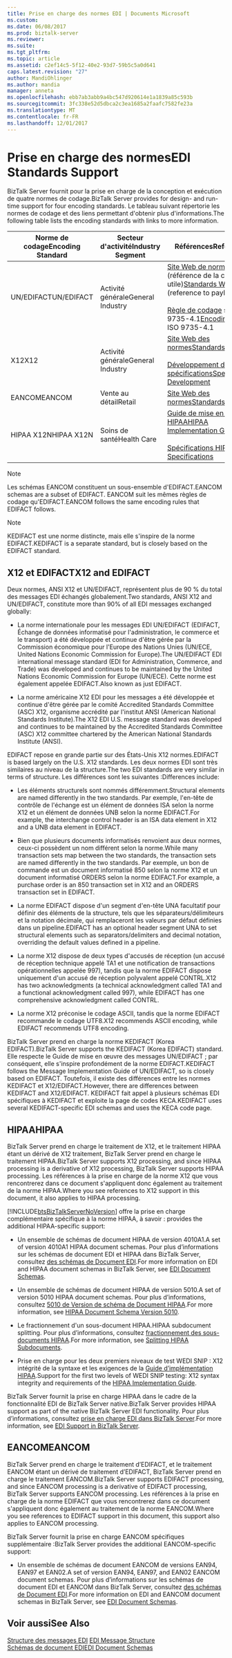 ```yaml
---
title: Prise en charge des normes EDI | Documents Microsoft
ms.custom: 
ms.date: 06/08/2017
ms.prod: biztalk-server
ms.reviewer: 
ms.suite: 
ms.tgt_pltfrm: 
ms.topic: article
ms.assetid: c2ef14c5-5f12-40e2-93d7-59b5c5a0d641
caps.latest.revision: "27"
author: MandiOhlinger
ms.author: mandia
manager: anneta
ms.openlocfilehash: ebb7ab3abb9a4bc547d920614e1a1839a85c593b
ms.sourcegitcommit: 3fc338e52d5dbca2c3ea1685a2faafc7582fe23a
ms.translationtype: MT
ms.contentlocale: fr-FR
ms.lasthandoff: 12/01/2017
---
```

# <a name="edi-standards-support"></a><span data-ttu-id="5e238-102">Prise en charge des normes</span><span class="sxs-lookup"><span data-stu-id="5e238-102">EDI Standards Support</span></span>
<span data-ttu-id="5e238-103">BizTalk Server fournit pour la prise en charge de la conception et exécution de quatre normes de codage.</span><span class="sxs-lookup"><span data-stu-id="5e238-103">BizTalk Server provides for design- and run-time support for four encoding standards.</span></span> <span data-ttu-id="5e238-104">Le tableau suivant répertorie les normes de codage et des liens permettant d'obtenir plus d'informations.</span><span class="sxs-lookup"><span data-stu-id="5e238-104">The following table lists the encoding standards with links to more information.</span></span>  
  
|<span data-ttu-id="5e238-105">Norme de codage</span><span class="sxs-lookup"><span data-stu-id="5e238-105">Encoding Standard</span></span>|<span data-ttu-id="5e238-106">Secteur d'activité</span><span class="sxs-lookup"><span data-stu-id="5e238-106">Industry Segment</span></span>|<span data-ttu-id="5e238-107">Références</span><span class="sxs-lookup"><span data-stu-id="5e238-107">References</span></span>|  
|-----------------------|----------------------|----------------|  
|<span data-ttu-id="5e238-108">UN/EDIFACT</span><span class="sxs-lookup"><span data-stu-id="5e238-108">UN/EDIFACT</span></span>|<span data-ttu-id="5e238-109">Activité générale</span><span class="sxs-lookup"><span data-stu-id="5e238-109">General Industry</span></span>|<span data-ttu-id="5e238-110">[Site Web de normes](http://go.microsoft.com/fwlink/?LinkId=77532) (référence de la charge utile)</span><span class="sxs-lookup"><span data-stu-id="5e238-110">[Standards Website](http://go.microsoft.com/fwlink/?LinkId=77532) (reference to payload)</span></span><br /><br /> <span data-ttu-id="5e238-111">[Règle de codage](http://go.microsoft.com/fwlink/?LinkId=77534) selon ISO 9735-4.1</span><span class="sxs-lookup"><span data-stu-id="5e238-111">[Encoding rule](http://go.microsoft.com/fwlink/?LinkId=77534) per ISO 9735-4.1</span></span>|  
|<span data-ttu-id="5e238-112">X12</span><span class="sxs-lookup"><span data-stu-id="5e238-112">X12</span></span>|<span data-ttu-id="5e238-113">Activité générale</span><span class="sxs-lookup"><span data-stu-id="5e238-113">General Industry</span></span>|[<span data-ttu-id="5e238-114">Site Web des normes</span><span class="sxs-lookup"><span data-stu-id="5e238-114">Standards Website</span></span>](http://go.microsoft.com/fwlink/?LinkID=28673)<br /><br /> [<span data-ttu-id="5e238-115">Développement des spécifications</span><span class="sxs-lookup"><span data-stu-id="5e238-115">Specifications Development</span></span>](http://go.microsoft.com/fwlink/?LinkId=77535)|  
|<span data-ttu-id="5e238-116">EANCOM</span><span class="sxs-lookup"><span data-stu-id="5e238-116">EANCOM</span></span>|<span data-ttu-id="5e238-117">Vente au détail</span><span class="sxs-lookup"><span data-stu-id="5e238-117">Retail</span></span>|[<span data-ttu-id="5e238-118">Site Web des normes</span><span class="sxs-lookup"><span data-stu-id="5e238-118">Standards Website</span></span>](http://go.microsoft.com/fwlink/?LinkId=92861)|  
|<span data-ttu-id="5e238-119">HIPAA X12N</span><span class="sxs-lookup"><span data-stu-id="5e238-119">HIPAA X12N</span></span>|<span data-ttu-id="5e238-120">Soins de santé</span><span class="sxs-lookup"><span data-stu-id="5e238-120">Health Care</span></span>|[<span data-ttu-id="5e238-121">Guide de mise en œuvre HIPAA</span><span class="sxs-lookup"><span data-stu-id="5e238-121">HIPAA Implementation Guide</span></span>](http://go.microsoft.com/fwlink/?LinkId=77541)<br /><br /> [<span data-ttu-id="5e238-122">Spécifications HIPAA</span><span class="sxs-lookup"><span data-stu-id="5e238-122">HIPAA Specifications</span></span>](http://go.microsoft.com/fwlink/?LinkId=77542)|  
  
> [!NOTE]
>  <span data-ttu-id="5e238-123">Les schémas EANCOM constituent un sous-ensemble d'EDIFACT.</span><span class="sxs-lookup"><span data-stu-id="5e238-123">EANCOM schemas are a subset of EDIFACT.</span></span> <span data-ttu-id="5e238-124">EANCOM suit les mêmes règles de codage qu'EDIFACT.</span><span class="sxs-lookup"><span data-stu-id="5e238-124">EANCOM follows the same encoding rules that EDIFACT follows.</span></span>  
  
> [!NOTE]
>  <span data-ttu-id="5e238-125">KEDIFACT est une norme distincte, mais elle s'inspire de la norme EDIFACT.</span><span class="sxs-lookup"><span data-stu-id="5e238-125">KEDIFACT is a separate standard, but is closely based on the EDIFACT standard.</span></span>  
  
## <a name="x12-and-edifact"></a><span data-ttu-id="5e238-126">X12 et EDIFACT</span><span class="sxs-lookup"><span data-stu-id="5e238-126">X12 and EDIFACT</span></span>  
 <span data-ttu-id="5e238-127">Deux normes, ANSI X12 et UN/EDIFACT, représentent plus de 90 % du total des messages EDI échangés globalement.</span><span class="sxs-lookup"><span data-stu-id="5e238-127">Two standards, ANSI X12 and UN/EDIFACT, constitute more than 90% of all EDI messages exchanged globally:</span></span>  
  
-   <span data-ttu-id="5e238-128">La norme internationale pour les messages EDI UN/EDIFACT (EDIFACT, Échange de données informatisé pour l'administration, le commerce et le transport) a été développée et continue d'être gérée par la Commission économique pour l'Europe des Nations Unies (UN/ECE, United Nations Economic Commission for Europe).</span><span class="sxs-lookup"><span data-stu-id="5e238-128">The UN/EDIFACT EDI international message standard (EDI for Administration, Commerce, and Trade) was developed and continues to be maintained by the United Nations Economic Commission for Europe (UN/ECE).</span></span> <span data-ttu-id="5e238-129">Cette norme est également appelée EDIFACT.</span><span class="sxs-lookup"><span data-stu-id="5e238-129">Also known as just EDIFACT.</span></span>  
  
-   <span data-ttu-id="5e238-130">La norme américaine X12 EDI pour les messages a été développée et continue d'être gérée par le comité Accredited Standards Committee (ASC) X12, organisme accrédité par l'institut ANSI (American National Standards Institute).</span><span class="sxs-lookup"><span data-stu-id="5e238-130">The X12 EDI U.S. message standard was developed and continues to be maintained by the Accredited Standards Committee (ASC) X12 committee chartered by the American National Standards Institute (ANSI).</span></span>  
  
 <span data-ttu-id="5e238-131">EDIFACT repose en grande partie sur des États-Unis X12 normes.</span><span class="sxs-lookup"><span data-stu-id="5e238-131">EDIFACT is based largely on the U.S. X12 standards.</span></span> <span data-ttu-id="5e238-132">Les deux normes EDI sont très similaires au niveau de la structure.</span><span class="sxs-lookup"><span data-stu-id="5e238-132">The two EDI standards are very similar in terms of structure.</span></span> <span data-ttu-id="5e238-133">Les différences sont les suivantes :</span><span class="sxs-lookup"><span data-stu-id="5e238-133">Differences include:</span></span>  
  
-   <span data-ttu-id="5e238-134">Les éléments structurels sont nommés différemment.</span><span class="sxs-lookup"><span data-stu-id="5e238-134">Structural elements are named differently in the two standards.</span></span> <span data-ttu-id="5e238-135">Par exemple, l'en-tête de contrôle de l'échange est un élément de données ISA selon la norme X12 et un élément de données UNB selon la norme EDIFACT.</span><span class="sxs-lookup"><span data-stu-id="5e238-135">For example, the interchange control header is an ISA data element in X12 and a UNB data element in EDIFACT.</span></span>  
  
-   <span data-ttu-id="5e238-136">Bien que plusieurs documents informatisés renvoient aux deux normes, ceux-ci possèdent un nom différent selon la norme.</span><span class="sxs-lookup"><span data-stu-id="5e238-136">While many transaction sets map between the two standards, the transaction sets are named differently in the two standards.</span></span> <span data-ttu-id="5e238-137">Par exemple, un bon de commande est un document informatisé 850 selon la norme X12 et un document informatisé ORDERS selon la norme EDIFACT.</span><span class="sxs-lookup"><span data-stu-id="5e238-137">For example, a purchase order is an 850 transaction set in X12 and an ORDERS transaction set in EDIFACT.</span></span>  
  
-   <span data-ttu-id="5e238-138">La norme EDIFACT dispose d'un segment d'en-tête UNA facultatif pour définir des éléments de la structure, tels que les séparateurs/délimiteurs et la notation décimale, qui remplaceront les valeurs par défaut définies dans un pipeline.</span><span class="sxs-lookup"><span data-stu-id="5e238-138">EDIFACT has an optional header segment UNA to set structural elements such as separators/delimiters and decimal notation, overriding the default values defined in a pipeline.</span></span>  
  
-   <span data-ttu-id="5e238-139">La norme X12 dispose de deux types d'accusés de réception (un accusé de réception technique appelé TA1 et une notification de transactions opérationnelles appelée 997), tandis que la norme EDIFACT dispose uniquement d'un accusé de réception polyvalent appelé CONTRL.</span><span class="sxs-lookup"><span data-stu-id="5e238-139">X12 has two acknowledgments (a technical acknowledgment called TA1 and a functional acknowledgment called 997), while EDIFACT has one comprehensive acknowledgment called CONTRL.</span></span>  
  
-   <span data-ttu-id="5e238-140">La norme X12 préconise le codage ASCII, tandis que la norme EDIFACT recommande le codage UTF8.</span><span class="sxs-lookup"><span data-stu-id="5e238-140">X12 recommends ASCII encoding, while EDIFACT recommends UTF8 encoding.</span></span>  
  
 <span data-ttu-id="5e238-141">BizTalk Server prend en charge la norme KEDIFACT (Korea EDIFACT).</span><span class="sxs-lookup"><span data-stu-id="5e238-141">BizTalk Server supports the KEDIFACT (Korea EDIFACT) standard.</span></span> <span data-ttu-id="5e238-142">Elle respecte le Guide de mise en œuvre des messages UN/EDIFACT ; par conséquent, elle s'inspire profondément de la norme EDIFACT.</span><span class="sxs-lookup"><span data-stu-id="5e238-142">KEDIFACT follows the Message Implementation Guide of UN/EDIFACT, so is closely based on EDIFACT.</span></span> <span data-ttu-id="5e238-143">Toutefois, il existe des différences entre les normes KEDIFACT et X12/EDIFACT.</span><span class="sxs-lookup"><span data-stu-id="5e238-143">However, there are differences between KEDIFACT and X12/EDIFACT.</span></span> <span data-ttu-id="5e238-144">KEDIFACT fait appel à plusieurs schémas EDI spécifiques à KEDIFACT et exploite la page de codes KECA.</span><span class="sxs-lookup"><span data-stu-id="5e238-144">KEDIFACT uses several KEDIFACT-specific EDI schemas and uses the KECA code page.</span></span>  
  
## <a name="hipaa"></a><span data-ttu-id="5e238-145">HIPAA</span><span class="sxs-lookup"><span data-stu-id="5e238-145">HIPAA</span></span>  
 <span data-ttu-id="5e238-146">BizTalk Server prend en charge le traitement de X12, et le traitement HIPAA étant un dérivé de X12 traitement, BizTalk Server prend en charge le traitement HIPAA.</span><span class="sxs-lookup"><span data-stu-id="5e238-146">BizTalk Server supports X12 processing, and since HIPAA processing is a derivative of X12 processing, BizTalk Server supports HIPAA processing.</span></span> <span data-ttu-id="5e238-147">Les références à la prise en charge de la norme X12 que vous rencontrerez dans ce document s'appliquent donc également au traitement de la norme HIPAA.</span><span class="sxs-lookup"><span data-stu-id="5e238-147">Where you see references to X12 support in this document, it also applies to HIPAA processing.</span></span>  
  
 [!INCLUDE[btsBizTalkServerNoVersion](../includes/btsbiztalkservernoversion-md.md)]<span data-ttu-id="5e238-148"> offre la prise en charge complémentaire spécifique à la norme HIPAA, à savoir :</span><span class="sxs-lookup"><span data-stu-id="5e238-148"> provides the additional HIPAA-specific support:</span></span>  
  
-   <span data-ttu-id="5e238-149">Un ensemble de schémas de document HIPAA de version 4010A1.</span><span class="sxs-lookup"><span data-stu-id="5e238-149">A set of version 4010A1 HIPAA document schemas.</span></span> <span data-ttu-id="5e238-150">Pour plus d’informations sur les schémas de document EDI et HIPAA dans BizTalk Server, consultez [des schémas de Document EDI](../core/edi-document-schemas.md).</span><span class="sxs-lookup"><span data-stu-id="5e238-150">For more information on EDI and HIPAA document schemas in BizTalk Server, see [EDI Document Schemas](../core/edi-document-schemas.md).</span></span>  
  
-   <span data-ttu-id="5e238-151">Un ensemble de schémas de document HIPAA de version 5010.</span><span class="sxs-lookup"><span data-stu-id="5e238-151">A set of version 5010 HIPAA document schemas.</span></span> <span data-ttu-id="5e238-152">Pour plus d’informations, consultez [5010 de Version de schéma de Document HIPAA](../core/hipaa-document-schema-version-5010.md).</span><span class="sxs-lookup"><span data-stu-id="5e238-152">For more information, see [HIPAA Document Schema Version 5010](../core/hipaa-document-schema-version-5010.md).</span></span>  
  
-   <span data-ttu-id="5e238-153">Le fractionnement d'un sous-document HIPAA.</span><span class="sxs-lookup"><span data-stu-id="5e238-153">HIPAA subdocument splitting.</span></span> <span data-ttu-id="5e238-154">Pour plus d’informations, consultez [fractionnement des sous-documents HIPAA](../core/splitting-hipaa-subdocuments.md).</span><span class="sxs-lookup"><span data-stu-id="5e238-154">For more information, see [Splitting HIPAA Subdocuments](../core/splitting-hipaa-subdocuments.md).</span></span>  
  
-   <span data-ttu-id="5e238-155">Prise en charge pour les deux premiers niveaux de test WEDI SNIP : X12 intégrité de la syntaxe et les exigences de la [Guide d’implémentation HIPAA](http://go.microsoft.com/fwlink/?LinkId=77541).</span><span class="sxs-lookup"><span data-stu-id="5e238-155">Support for the first two levels of WEDI SNIP testing: X12 syntax integrity and requirements of the [HIPAA Implementation Guide](http://go.microsoft.com/fwlink/?LinkId=77541).</span></span>  
  
 <span data-ttu-id="5e238-156">BizTalk Server fournit la prise en charge HIPAA dans le cadre de la fonctionnalité EDI de BizTalk Server native.</span><span class="sxs-lookup"><span data-stu-id="5e238-156">BizTalk Server provides HIPAA support as part of the native BizTalk Server EDI functionality.</span></span> <span data-ttu-id="5e238-157">Pour plus d’informations, consultez [prise en charge EDI dans BizTalk Server](../core/edi-support-in-biztalk-server2.md).</span><span class="sxs-lookup"><span data-stu-id="5e238-157">For more information, see [EDI Support in BizTalk Server](../core/edi-support-in-biztalk-server2.md).</span></span>  
  
## <a name="eancom"></a><span data-ttu-id="5e238-158">EANCOM</span><span class="sxs-lookup"><span data-stu-id="5e238-158">EANCOM</span></span>  
 <span data-ttu-id="5e238-159">BizTalk Server prend en charge le traitement d’EDIFACT, et le traitement EANCOM étant un dérivé de traitement d’EDIFACT, BizTalk Server prend en charge le traitement EANCOM.</span><span class="sxs-lookup"><span data-stu-id="5e238-159">BizTalk Server supports EDIFACT processing, and since EANCOM processing is a derivative of EDIFACT processing, BizTalk Server supports EANCOM processing.</span></span> <span data-ttu-id="5e238-160">Les références à la prise en charge de la norme EDIFACT que vous rencontrerez dans ce document s'appliquent donc également au traitement de la norme EANCOM.</span><span class="sxs-lookup"><span data-stu-id="5e238-160">Where you see references to EDIFACT support in this document, this support also applies to EANCOM processing.</span></span>  
  
 <span data-ttu-id="5e238-161">BizTalk Server fournit la prise en charge EANCOM spécifiques supplémentaire :</span><span class="sxs-lookup"><span data-stu-id="5e238-161">BizTalk Server provides the additional EANCOM-specific support:</span></span>  
  
-   <span data-ttu-id="5e238-162">Un ensemble de schémas de document EANCOM de versions EAN94, EAN97 et EAN02.</span><span class="sxs-lookup"><span data-stu-id="5e238-162">A set of version EAN94, EAN97, and EAN02 EANCOM document schemas.</span></span> <span data-ttu-id="5e238-163">Pour plus d’informations sur les schémas de document EDI et EANCOM dans BizTalk Server, consultez [des schémas de Document EDI](../core/edi-document-schemas.md).</span><span class="sxs-lookup"><span data-stu-id="5e238-163">For more information on EDI and EANCOM document schemas in BizTalk Server, see [EDI Document Schemas](../core/edi-document-schemas.md).</span></span>  
  
## <a name="see-also"></a><span data-ttu-id="5e238-164">Voir aussi</span><span class="sxs-lookup"><span data-stu-id="5e238-164">See Also</span></span>  
 <span data-ttu-id="5e238-165">[Structure des messages EDI](../core/edi-message-structure.md) </span><span class="sxs-lookup"><span data-stu-id="5e238-165">[EDI Message Structure](../core/edi-message-structure.md) </span></span>  
 [<span data-ttu-id="5e238-166">Schémas de document EDI</span><span class="sxs-lookup"><span data-stu-id="5e238-166">EDI Document Schemas</span></span>](../core/edi-document-schemas.md)